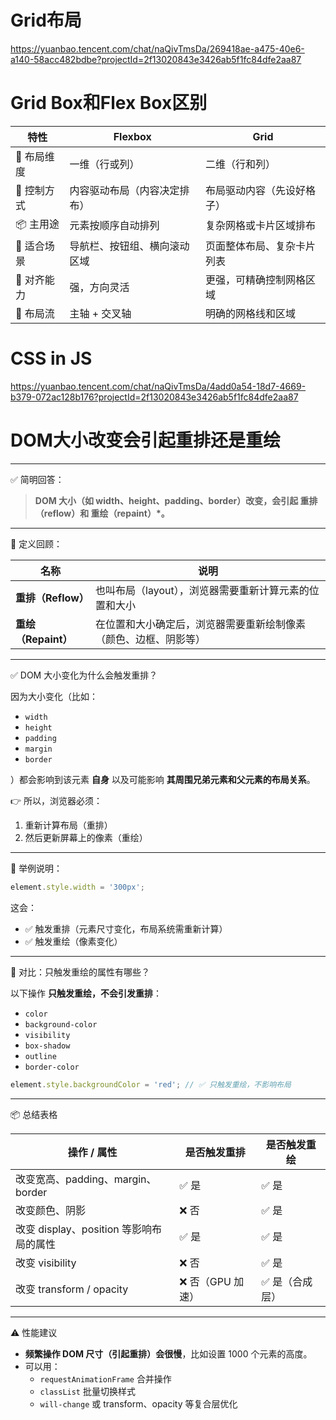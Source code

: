 # Grid布局

https://yuanbao.tencent.com/chat/naQivTmsDa/269418ae-a475-40e6-a140-58acc482bdbe?projectId=2f13020843e3426ab5f1fc84dfe2aa87

# Grid Box和Flex Box区别

| 特性       | Flexbox                      | Grid                       |
| ---------- | ---------------------------- | -------------------------- |
| 📏 布局维度 | 一维（行或列）               | 二维（行和列）             |
| 📐 控制方式 | 内容驱动布局（内容决定排布） | 布局驱动内容（先设好格子） |
| 📦 主用途   | 元素按顺序自动排列           | 复杂网格或卡片区域排布     |
| 🧠 适合场景 | 导航栏、按钮组、横向滚动区域 | 页面整体布局、复杂卡片列表 |
| 🧲 对齐能力 | 强，方向灵活                 | 更强，可精确控制网格区域   |
| 🚦 布局流   | 主轴 + 交叉轴                | 明确的网格线和区域         |

# CSS in JS

https://yuanbao.tencent.com/chat/naQivTmsDa/4add0a54-18d7-4669-b379-072ac128b176?projectId=2f13020843e3426ab5f1fc84dfe2aa87

# DOM大小改变会引起重排还是重绘

------

✅ 简明回答：

> **DOM 大小（如 width、height、padding、border）改变，会引起 重排（reflow）和 重绘（repaint）\*。**

------

📘 定义回顾：

| 名称                | 说明                                                         |
| ------------------- | ------------------------------------------------------------ |
| **重排（Reflow）**  | 也叫布局（layout），浏览器需要重新计算元素的位置和大小       |
| **重绘（Repaint）** | 在位置和大小确定后，浏览器需要重新绘制像素（颜色、边框、阴影等） |

------

✅ DOM 大小变化为什么会触发重排？

因为大小变化（比如：

- `width`
- `height`
- `padding`
- `margin`
- `border`

）都会影响到该元素 **自身** 以及可能影响 **其周围兄弟元素和父元素的布局关系**。

👉 所以，浏览器必须：

1. 重新计算布局（重排）
2. 然后更新屏幕上的像素（重绘）

------

🧠 举例说明：

```js
element.style.width = '300px';
```

这会：

- ✅ 触发重排（元素尺寸变化，布局系统需重新计算）
- ✅ 触发重绘（像素变化）

------

📌 对比：只触发重绘的属性有哪些？

以下操作 **只触发重绘，不会引发重排**：

- `color`
- `background-color`
- `visibility`
- `box-shadow`
- `outline`
- `border-color`

```js
element.style.backgroundColor = 'red'; // ✅ 只触发重绘，不影响布局
```

------

📦 总结表格

| 操作 / 属性                             | 是否触发重排     | 是否触发重绘   |
| --------------------------------------- | ---------------- | -------------- |
| 改变宽高、padding、margin、border       | ✅ 是             | ✅ 是           |
| 改变颜色、阴影                          | ❌ 否             | ✅ 是           |
| 改变 display、position 等影响布局的属性 | ✅ 是             | ✅ 是           |
| 改变 visibility                         | ❌ 否             | ✅ 是           |
| 改变 transform / opacity                | ❌ 否（GPU 加速） | ✅ 是（合成层） |

------

⚠️ 性能建议

- **频繁操作 DOM 尺寸（引起重排）会很慢**，比如设置 1000 个元素的高度。
- 可以用：
  - `requestAnimationFrame` 合并操作
  - `classList` 批量切换样式
  - `will-change` 或 transform、opacity 等复合层优化

